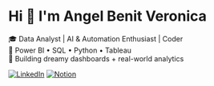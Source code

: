 # Hi 👋 I'm Angel Benit Veronica

🎓 Data Analyst | AI & Automation Enthusiast | Coder  
🎨 Power BI • SQL • Python • Tableau  
🌸 Building dreamy dashboards + real-world analytics

[![LinkedIn](https://img.shields.io/badge/-LinkedIn-0077B5?logo=linkedin&style=flat-square)](https://www.linkedin.com/in/angel-benit-veronica-j/)
[![Notion](https://img.shields.io/badge/-Notion-000?style=flat&logo=notion&logoColor=white)](https://www.notion.so/The-Angelverse-OS-23c46aea7ed5809096eaf41b8892f46f?source=copy_link)
